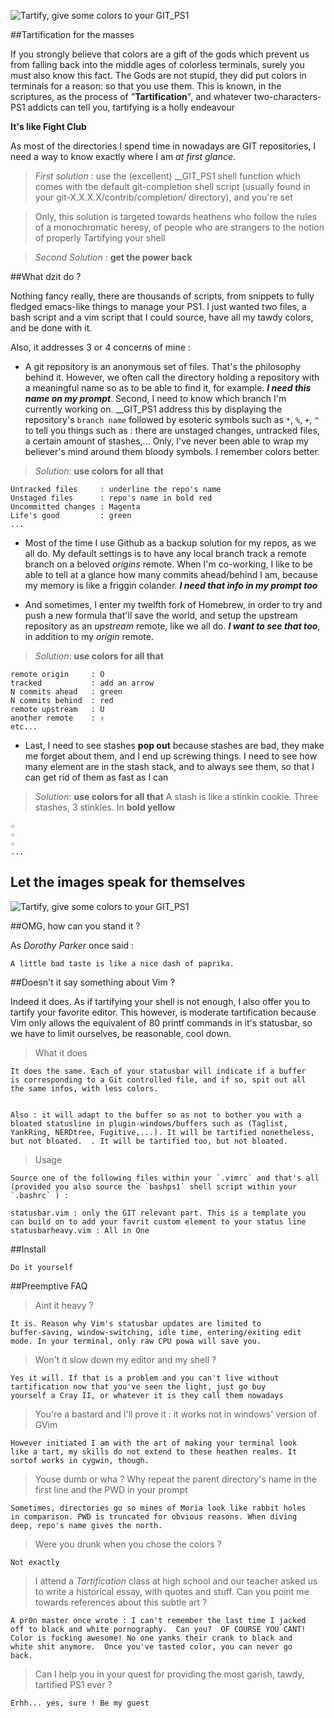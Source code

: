 
![Tartify, give some colors to your GIT_PS1](/Users/plhoste/Tmp/tartify.png "Tartify : Optional title")


##Tartification for the masses

If you strongly believe that colors are a gift of the gods which prevent
us from falling back into the middle ages of colorless terminals, surely
you must also know this fact. The Gods are not stupid, they did put
colors in terminals for a reason: so that you use them.  This is known,
in the scriptures, as the process of "**Tartification**", and whatever
two-characters-PS1 addicts can tell you, tartifying is a holly endeavour

**It's like Fight Club**

As most of the directories I spend time in nowadays are GIT
repositories, I need a way
to know exactly where I am *at first glance*.

>*First solution* : use the (excellent) \_\_GIT\_PS1 shell function which
>comes with the default git-completion shell script (usually found in
>your git-X.X.X.X/contrib/completion/ directory), and you're set

>Only, this solution is targeted towards heathens who follow the rules
>of a monochromatic heresy, of people who are strangers to the notion of
>properly Tartifying your shell

>*Second Solution* : **get the power back**



##What dzit do ?

Nothing fancy really, there are thousands of scripts, from snippets to
fully fledged emacs-like things to manage your PS1. I just wanted two
files, a bash script and a vim script that I could source, have all my
tawdy colors, and be done with it.

Also, it addresses 3 or 4 concerns of mine :

* A git repository is an anonymous set of files. That's the
  philosophy behind it. However, we often call the directory holding
  a repository with a meaningful name so as to be able to find it,
  for example. ***I need this name on my prompt***. Second, I need to
  know which branch I'm currently working on.  \_\_GIT\_PS1 address this
  by displaying the repository's `branch name` followed by esoteric
  symbols such as `*`, `%`, `+`, `^` to tell you things
  such as : there are unstaged changes, untracked files, a certain
  amount of stashes,... Only, I've never been able to wrap my believer's
  mind around them bloody symbols. I remember colors better.


>_Solution_: **use colors for all that**

    Untracked files     : underline the repo's name  
    Unstaged files      : repo's name in bold red  
    Uncommitted changes : Magenta  
    Life's good         : green  
    ...  

* Most of the time I use Github as a backup solution for my repos, as we
  all do. My default settings is to have any local branch track a remote
  branch on a beloved *origins* remote. When I'm co-working, I like to
  be able to tell at a glance how many commits ahead/behind I am,
  because my memory is like a friggin colander. ***I need that info in
  my prompt too***

* And sometimes, I enter my twelfth fork of Homebrew, in order to try
  and push a new formula that'll save the world, and setup the upstream
  repository as an *upstream* remote, like we all do. ***I want to
  see that too***, in addition to my *origin* remote.

>_Solution_: **use colors for all that**

    remote origin     : O  
    tracked           : add an arrow  
    N commits ahead   : green  
    N commits behind  : red  
    remote upstream   : U  
    another remote    : ⇧  
    etc...  

* Last, I need to see stashes **pop out** because stashes are bad, they
  make me forget about them, and I end up screwing things. I need to see
  how many element are in the stash stack, and to always see them, so
  that I can get rid of them as fast as I can

>_Solution_: **use colors for all that** A stash is like a stinkin
>cookie. Three stashes, 3 stinkies. In **bold yellow**

    ☆  
    ☆  
    ☆  
    ...  

## Let the images speak for themselves

![Tartify, give some colors to your GIT\_PS1](https://github.com/peterhost/tartify/blob/master/img/tartify-shell.png?raw=true "Tartify : Optional title")

##OMG, how can you stand it ?

As *Dorothy Parker* once said :

    A little bad taste is like a nice dash of paprika.


##Doesn't it say something about Vim ?

Indeed it does. As if tartifying your shell is not enough, I also offer
you to tartify your favorite editor. This however, is moderate
tartification because Vim only allows the equivalent of 80 printf
commands in it's statusbar, so we have to limit ourselves, be
reasonable, cool down.

>What it does

    It does the same. Each of your statusbar will indicate if a buffer
    is corresponding to a Git controlled file, and if so, spit out all
    the same infos, with less colors.


    Also : it will adapt to the buffer so as not to bother you with a
    bloated statusline in plugin-windows/buffers such as (Taglist,
    YankRing, NERDtree, Fugitive,...). It will be tartified nonetheless,
    but not bloated.  . It will be tartified too, but not bloated.

>Usage

    Source one of the following files within your `.vimrc` and that's all
    (provided you also source the `bashps1` shell script within your
    `.bashrc` ) :

    statusbar.vim : only the GIT relevant part. This is a template you
    can build on to add your favrit custom element to your status line
    statusbarheavy.vim : All in One

##Install

    Do it yourself

##Preemptive FAQ

>Aint it heavy ?

    It is. Reason why Vim's statusbar updates are limited to
    buffer-saving, window-switching, idle time, entering/exiting edit
    mode. In your terminal, only raw CPU powa will save you.

>Won't it slow down my editor and my shell ?

    Yes it will. If that is a problem and you can't live without
    tartification now that you've seen the light, just go buy
    yourself a Cray II, or whatever it is they call them nowadays

>You're a bastard and I'll prove it : it works not in windows' version of
>GVim

    However initiated I am with the art of making your terminal look
    like a tart, my skills do not extend to these heathen realms. It
    sortof works in cygwin, though.

>Youse dumb or wha ? Why repeat the parent directory's name in the first
>line and the PWD in your prompt

    Sometimes, directories go so mines of Moria look like rabbit holes
    in comparison. PWD is truncated for obvious reasons. When diving
    deep, repo's name gives the north.

>Were you drunk when you chose the colors ?

    Not exactly

>I attend a *Tartification* class at high school and our teacher asked
>us to write a historical essay, with quotes and stuff. Can you point me
>towards references about this subtle art ?

    A pr0n master once wrote : I can't remember the last time I jacked
    off to black and white pornography.  Can you?  OF COURSE YOU CANT!
    Color is fucking awesome! No one yanks their crank to black and
    white shit anymore.  Once you've tasted color, you can never go
    back.

>Can I help you in your quest for providing the most garish, tawdy,
>tartified PS1 ever ?

    Erhh... yes, sure ! Be my guest
